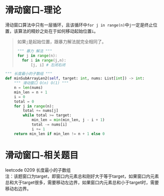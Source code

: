 # 滑动窗口-理论
滑动窗口算法中只有一层循环，且该循环中`for j in range(n)`中`j`一定是终止位置，该算法的精妙之处在于如何移动起始位置`i`。
> 如果`j`是起始位置，跟暴力解法就完全相同了。  
> ```python 
> """ 暴力 解法 """
> for j in range(n):
>   for i in range(j,n):
>       [j, i] # 左闭右闭 
> ```

```python
""" 长度最小的子数组 """
def minSubArrayLen2(self, target: int, nums: List[int]) -> int:
    """ 滑动窗口 O(n) O(1) """
    n = len(nums)
    min_len = n + 1
    i = 0
    total = 0
    for j in range(n):
        total += nums[j]
        while total >= target:
            min_len = min(min_len, j - i + 1)
            total -= nums[i]
            i += 1
    return min_len if min_len != n + 1 else 0
```


# 滑动窗口-相关题目
leetcode 0209 长度最小的子数组  
注：该题窗口为target，即窗口内元素总和刚好大于等于target，如果窗口内元素总和大于target很多，需要移动左边界，如果窗口内元素总和小于target时，需要移动右边界。  


